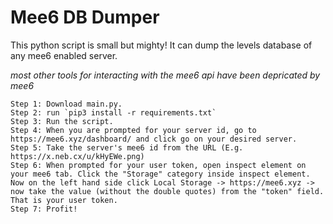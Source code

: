 # Mee6 DB Dumper

This python script is small but mighty! It can dump the levels database of any mee6 enabled server.

*most other tools for interacting with the mee6 api have been depricated by mee6*

```
Step 1: Download main.py.
Step 2: run `pip3 install -r requirements.txt`
Step 3: Run the script.
Step 4: When you are prompted for your server id, go to https://mee6.xyz/dashboard/ and click go on your desired server.
Step 5: Take the server's mee6 id from the URL (E.g. https://x.neb.cx/u/kHyEWe.png)
Step 6: When prompted for your user token, open inspect element on your mee6 tab. Click the "Storage" category inside inspect element. Now on the left hand side click Local Storage -> https://mee6.xyz -> now take the value (without the double quotes) from the "token" field. That is your user token.
Step 7: Profit!
```
